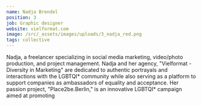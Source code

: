 ```yaml
---
name: Nadja Brendel
position: 3
job: Graphic designer
website: vielformat.com
image: /src/_assets/images/uploads/3_nadja_red.png
tags: collective
---
```

Nadja, a freelancer specializing in social media marketing, video/photo production, and project management. Nadja and her agency, "Vielformat - Diversity in Marketing" are dedicated to authentic portrayals and interactions with the LGBTQI\* community while also serving as a platform to support companies as ambassadors of equality and acceptance. Her passion project, "Place2be.Berlin," is an innovative LGBTQI\* campaign aimed at promoting